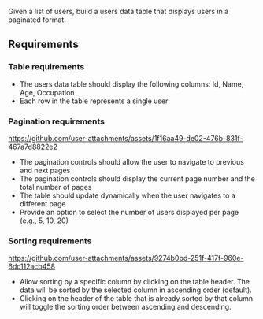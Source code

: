 Given a list of users, build a users data table that displays users in a paginated format.

## Requirements
### Table requirements
- The users data table should display the following columns: Id, Name, Age, Occupation
- Each row in the table represents a single user
### Pagination requirements
https://github.com/user-attachments/assets/1f16aa49-de02-476b-831f-467a7d8822e2

- The pagination controls should allow the user to navigate to previous and next pages
- The pagination controls should display the current page number and the total number of pages
- The table should update dynamically when the user navigates to a different page
- Provide an option to select the number of users displayed per page (e.g., 5, 10, 20)

### Sorting requirements
https://github.com/user-attachments/assets/9274b0bd-251f-417f-960e-6dc112acb458

- Allow sorting by a specific column by clicking on the table header. The data will be sorted by the selected column in ascending order (default).
- Clicking on the header of the table that is already sorted by that column will toggle the sorting order between ascending and descending.





